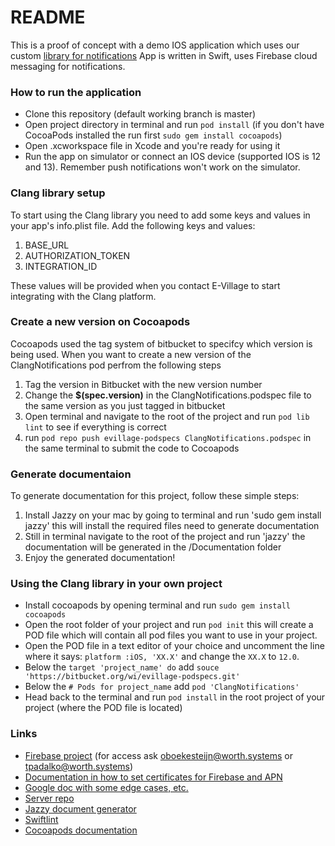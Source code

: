 # README #

This is a proof of concept with a demo IOS application which uses our custom [library for notifications]()
App is written in Swift, uses Firebase cloud messaging for notifications.

### How to run the application ###

* Clone this repository (default working branch is master)
* Open project directory in terminal and run `pod install` (if you don't have CocoaPods installed the run first `sudo gem install cocoapods`)
* Open .xcworkspace file in Xcode and you're ready for using it
* Run the app on simulator or connect an IOS device (supported IOS is 12 and 13). Remember push notifications won't work on the simulator.

### Clang library setup ###
To start using the Clang library you need to add some keys and values in your app's info.plist file. Add the following keys and values:

1. BASE_URL
2. AUTHORIZATION_TOKEN
3. INTEGRATION_ID

These values will be provided when you contact E-Village to start integrating with the Clang platform.

### Create a new version on Cocoapods
Cocoapods used the tag system of bitbucket to specifcy which version is being used. When you want to create a new version of the ClangNotifications pod
perfrom the following steps

1. Tag the version in Bitbucket with the new version number
2. Change the **$(spec.version)** in the ClangNotifications.podspec file to the same version as you just tagged in bitbucket
3. Open terminal and navigate to the root of the project and run `pod lib lint` to see if everything is correct
4. run `pod repo push evillage-podspecs ClangNotifications.podspec` in the same terminal to submit the code to Cocoapods

### Generate documentaion
To generate documentation for this project, follow these simple steps:

1. Install Jazzy on your mac by going to terminal and run 'sudo gem install jazzy' this will install the required files need to generate documentation
2. Still in terminal navigate to the root of the project and run 'jazzy' the documentation will be generated in the /Documentation folder
3. Enjoy the generated documentation!

### Using the Clang library in your own project

* Install cocoapods by opening terminal and run `sudo gem install cocoapods`
* Open the root folder of your project and run `pod init` this will create a POD file which will contain all pod files you want to use in your project.
* Open the POD file in a text editor of your choice and uncomment the line where it says: `platform :iOS, 'XX.X'` and change the `XX.X` to `12.0`.
* Below the `target 'project_name' do` add `souce 'https://bitbucket.org/wi/evillage-podspecs.git'`
* Below the `# Pods for project_name` add `pod 'ClangNotifications'`
* Head back to the terminal and run `pod install` in the root project of your project (where the POD file is located)

### Links ###

* [Firebase project](https://console.firebase.google.com/project/test-a04ac/overview) (for access ask oboekesteijn@worth.systems or tpadalko@worth.systems)
* [Documentation in how to set certificates for Firebase and APN](https://docs.google.com/document/d/1RvWcAS-WYmlcAzUUiRgGu_iBPyzmXzr1Aez9DQdIL30/edit?usp=sharing)
* [Google doc with some edge cases, etc.](https://docs.google.com/document/d/1Nw7Ik1VY8Sz2PPtj86yaTUyZ9qnO__xaDHcRuk6Xsbk/edit?usp=sharing)
* [Server repo](https://bitbucket.org/wi/evillage-token-server/src)
* [Jazzy document generator](https://github.com/realm/jazzy)
* [Swiftlint](https://github.com/realm/SwiftLint)
* [Cocoapods documentation](https://guides.cocoapods.org/)